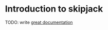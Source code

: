 # Introduction to skipjack

TODO: write [great documentation](http://jacobian.org/writing/great-documentation/what-to-write/)
